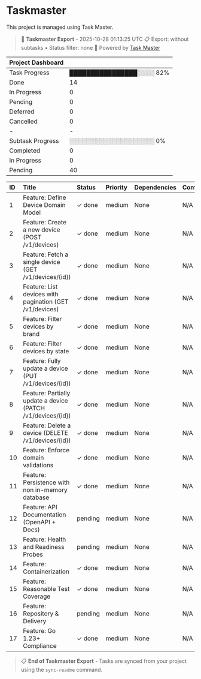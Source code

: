 # Taskmaster

This project is managed using Task Master.


<!-- TASKMASTER_EXPORT_START -->
> 🎯 **Taskmaster Export** - 2025-10-28 01:13:25 UTC
> 📋 Export: without subtasks • Status filter: none
> 🔗 Powered by [Task Master](https://task-master.dev?utm_source=github-readme&utm_medium=readme-export&utm_campaign=one-global&utm_content=task-export-link)

| Project Dashboard |  |
| :-                |:-|
| Task Progress     | ████████████████░░░░ 82% |
| Done | 14 |
| In Progress | 0 |
| Pending | 0 |
| Deferred | 0 |
| Cancelled | 0 |
|-|-|
| Subtask Progress | ░░░░░░░░░░░░░░░░░░░░ 0% |
| Completed | 0 |
| In Progress | 0 |
| Pending | 40 |


| ID | Title | Status | Priority | Dependencies | Complexity |
| :- | :-    | :-     | :-       | :-           | :-         |
| 1 | Feature: Define Device Domain Model | ✓&nbsp;done | medium | None | N/A |
| 2 | Feature: Create a new device (POST /v1/devices) | ✓&nbsp;done | medium | None | N/A |
| 3 | Feature: Fetch a single device (GET /v1/devices/{id}) | ✓&nbsp;done | medium | None | N/A |
| 4 | Feature: List devices with pagination (GET /v1/devices) | ✓&nbsp;done | medium | None | N/A |
| 5 | Feature: Filter devices by brand | ✓&nbsp;done | medium | None | N/A |
| 6 | Feature: Filter devices by state | ✓&nbsp;done | medium | None | N/A |
| 7 | Feature: Fully update a device (PUT /v1/devices/{id}) | ✓&nbsp;done | medium | None | N/A |
| 8 | Feature: Partially update a device (PATCH /v1/devices/{id}) | ✓&nbsp;done | medium | None | N/A |
| 9 | Feature: Delete a device (DELETE /v1/devices/{id}) | ✓&nbsp;done | medium | None | N/A |
| 10 | Feature: Enforce domain validations | ✓&nbsp;done | medium | None | N/A |
| 11 | Feature: Persistence with non in-memory database | ✓&nbsp;done | medium | None | N/A |
| 12 | Feature: API Documentation (OpenAPI + Docs) | pending | medium | None | N/A |
| 13 | Feature: Health and Readiness Probes | pending | medium | None | N/A |
| 14 | Feature: Containerization | ✓&nbsp;done | medium | None | N/A |
| 15 | Feature: Reasonable Test Coverage | ✓&nbsp;done | medium | None | N/A |
| 16 | Feature: Repository & Delivery | pending | medium | None | N/A |
| 17 | Feature: Go 1.23+ Compliance | ✓&nbsp;done | medium | None | N/A |

> 📋 **End of Taskmaster Export** - Tasks are synced from your project using the `sync-readme` command.
<!-- TASKMASTER_EXPORT_END -->









